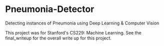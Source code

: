 # Pneumonia-Detector
Detecting instances of Pneumonia using Deep Learning &amp; Computer Vision

This project was for Stanford's CS229: Machine Learning. 
See the final_writeup for the overall write up for this project. 
